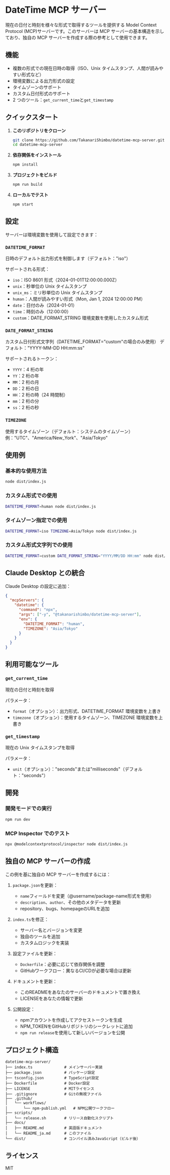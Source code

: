# DateTime MCP サーバー

現在の日付と時刻を様々な形式で取得するツールを提供する Model Context Protocol (MCP)サーバーです。このサーバーは MCP サーバーの基本構造を示しており、独自の MCP サーバーを作成する際の参考として使用できます。

## 機能

- 複数の形式での現在日時の取得（ISO、Unix タイムスタンプ、人間が読みやすい形式など）
- 環境変数による出力形式の設定
- タイムゾーンのサポート
- カスタム日付形式のサポート
- 2 つのツール：`get_current_time`と`get_timestamp`

## クイックスタート

1. **このリポジトリをクローン**

   ```bash
   git clone https://github.com/TakanariShimbo/datetime-mcp-server.git
   cd datetime-mcp-server
   ```

2. **依存関係をインストール**

   ```bash
   npm install
   ```

3. **プロジェクトをビルド**

   ```bash
   npm run build
   ```

4. **ローカルでテスト**
   ```bash
   npm start
   ```

## 設定

サーバーは環境変数を使用して設定できます：

### `DATETIME_FORMAT`

日時のデフォルト出力形式を制御します（デフォルト："iso"）

サポートされる形式：

- `iso`：ISO 8601 形式（2024-01-01T12:00:00.000Z）
- `unix`：秒単位の Unix タイムスタンプ
- `unix_ms`：ミリ秒単位の Unix タイムスタンプ
- `human`：人間が読みやすい形式（Mon, Jan 1, 2024 12:00:00 PM）
- `date`：日付のみ（2024-01-01）
- `time`：時刻のみ（12:00:00）
- `custom`：DATE_FORMAT_STRING 環境変数を使用したカスタム形式

### `DATE_FORMAT_STRING`

カスタム日付形式文字列（DATETIME_FORMAT="custom"の場合のみ使用）
デフォルト："YYYY-MM-DD HH:mm:ss"

サポートされるトークン：

- `YYYY`：4 桁の年
- `YY`：2 桁の年
- `MM`：2 桁の月
- `DD`：2 桁の日
- `HH`：2 桁の時（24 時間制）
- `mm`：2 桁の分
- `ss`：2 桁の秒

### `TIMEZONE`

使用するタイムゾーン（デフォルト：システムのタイムゾーン）
例："UTC"、"America/New_York"、"Asia/Tokyo"

## 使用例

### 基本的な使用方法

```bash
node dist/index.js
```

### カスタム形式での使用

```bash
DATETIME_FORMAT=human node dist/index.js
```

### タイムゾーン指定での使用

```bash
DATETIME_FORMAT=iso TIMEZONE=Asia/Tokyo node dist/index.js
```

### カスタム形式文字列での使用

```bash
DATETIME_FORMAT=custom DATE_FORMAT_STRING="YYYY/MM/DD HH:mm" node dist/index.js
```

## Claude Desktop との統合

Claude Desktop の設定に追加：

```json
{
  "mcpServers": {
    "datetime": {
      "command": "npx",
      "args": ["-y", "@takanarishimbo/datetime-mcp-server"],
      "env": {
        "DATETIME_FORMAT": "human",
        "TIMEZONE": "Asia/Tokyo"
      }
    }
  }
}
```

## 利用可能なツール

### `get_current_time`

現在の日付と時刻を取得

パラメータ：

- `format`（オプション）：出力形式、DATETIME_FORMAT 環境変数を上書き
- `timezone`（オプション）：使用するタイムゾーン、TIMEZONE 環境変数を上書き

### `get_timestamp`

現在の Unix タイムスタンプを取得

パラメータ：

- `unit`（オプション）："seconds"または"milliseconds"（デフォルト："seconds"）

## 開発

### 開発モードでの実行

```bash
npm run dev
```

### MCP Inspector でのテスト

```bash
npx @modelcontextprotocol/inspector node dist/index.js
```

## 独自の MCP サーバーの作成

この例を基に独自の MCP サーバーを作成するには：

1. `package.json`を更新：

   - `name`フィールドを変更（@username/package-name形式を使用）
   - `description`、`author`、その他のメタデータを更新
   - repository、bugs、homepageのURLを追加

2. `index.ts`を修正：

   - サーバー名とバージョンを変更
   - 独自のツールを追加
   - カスタムロジックを実装

3. 設定ファイルを更新：
   - `Dockerfile`：必要に応じて依存関係を調整
   - GitHubワークフロー：異なるCI/CDが必要な場合は更新

4. ドキュメントを更新：
   - このREADMEをあなたのサーバーのドキュメントで置き換え
   - LICENSEをあなたの情報で更新

5. 公開設定：
   - npmアカウントを作成してアクセストークンを生成
   - NPM_TOKENをGitHubリポジトリのシークレットに追加
   - `npm run release`を使用して新しいバージョンを公開

## プロジェクト構造

```
datetime-mcp-server/
├── index.ts              # メインサーバー実装
├── package.json          # パッケージ設定
├── tsconfig.json         # TypeScript設定
├── Dockerfile            # Docker設定
├── LICENSE               # MITライセンス
├── .gitignore            # Gitの無視ファイル
├── .github/
│   └── workflows/
│       └── npm-publish.yml   # NPM公開ワークフロー
├── scripts/
│   └── release.sh        # リリース自動化スクリプト
├── docs/
│   ├── README.md         # 英語版ドキュメント
│   └── README_ja.md      # このファイル
└── dist/                 # コンパイル済みJavaScript（ビルド後）
```

## ライセンス

MIT
